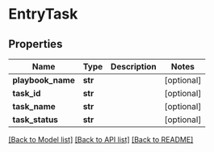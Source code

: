 # EntryTask

## Properties
Name | Type | Description | Notes
------------ | ------------- | ------------- | -------------
**playbook_name** | **str** |  | [optional] 
**task_id** | **str** |  | [optional] 
**task_name** | **str** |  | [optional] 
**task_status** | **str** |  | [optional] 

[[Back to Model list]](README.md#documentation-for-models) [[Back to API list]](../README.md#documentation-for-api-endpoints) [[Back to README]](../README.md)


